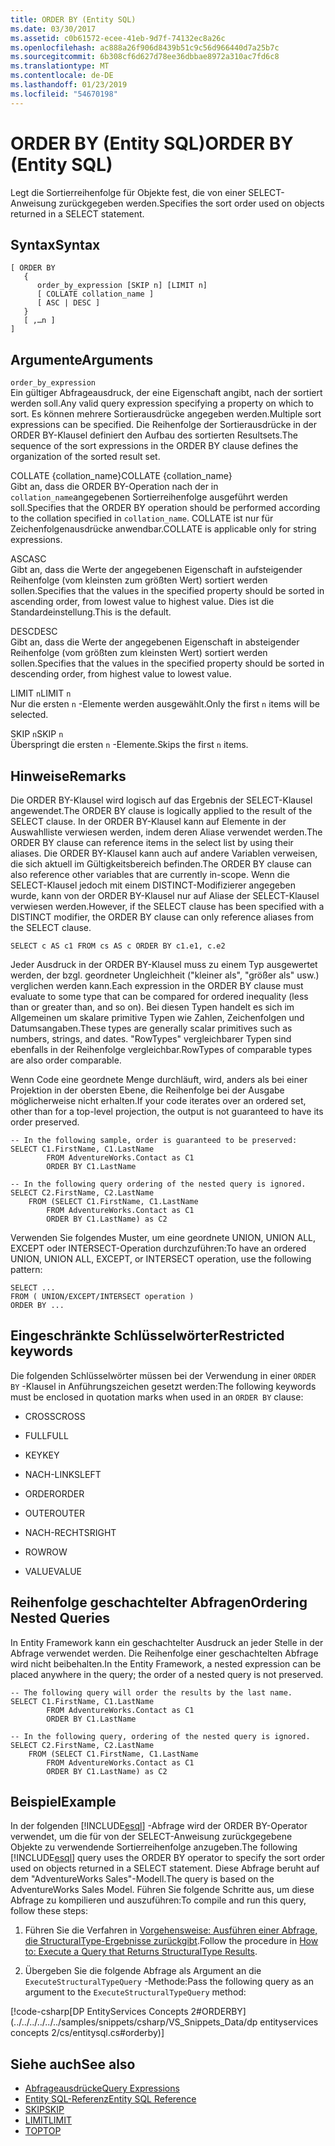 ```yaml
---
title: ORDER BY (Entity SQL)
ms.date: 03/30/2017
ms.assetid: c0b61572-ecee-41eb-9d7f-74132ec8a26c
ms.openlocfilehash: ac888a26f906d8439b51c9c56d966440d7a25b7c
ms.sourcegitcommit: 6b308cf6d627d78ee36dbbae8972a310ac7fd6c8
ms.translationtype: MT
ms.contentlocale: de-DE
ms.lasthandoff: 01/23/2019
ms.locfileid: "54670198"
---
```

# <a name="order-by-entity-sql"></a><span data-ttu-id="8274e-102">ORDER BY (Entity SQL)</span><span class="sxs-lookup"><span data-stu-id="8274e-102">ORDER BY (Entity SQL)</span></span>
<span data-ttu-id="8274e-103">Legt die Sortierreihenfolge für Objekte fest, die von einer SELECT-Anweisung zurückgegeben werden.</span><span class="sxs-lookup"><span data-stu-id="8274e-103">Specifies the sort order used on objects returned in a SELECT statement.</span></span>  
  
## <a name="syntax"></a><span data-ttu-id="8274e-104">Syntax</span><span class="sxs-lookup"><span data-stu-id="8274e-104">Syntax</span></span>  
  
```  
[ ORDER BY   
   {  
      order_by_expression [SKIP n] [LIMIT n]  
      [ COLLATE collation_name ]  
      [ ASC | DESC ]  
   }  
   [ ,…n ]   
]  
```  
  
## <a name="arguments"></a><span data-ttu-id="8274e-105">Argumente</span><span class="sxs-lookup"><span data-stu-id="8274e-105">Arguments</span></span>  
 `order_by_expression`  
 <span data-ttu-id="8274e-106">Ein gültiger Abfrageausdruck, der eine Eigenschaft angibt, nach der sortiert werden soll.</span><span class="sxs-lookup"><span data-stu-id="8274e-106">Any valid query expression specifying a property on which to sort.</span></span> <span data-ttu-id="8274e-107">Es können mehrere Sortierausdrücke angegeben werden.</span><span class="sxs-lookup"><span data-stu-id="8274e-107">Multiple sort expressions can be specified.</span></span> <span data-ttu-id="8274e-108">Die Reihenfolge der Sortierausdrücke in der ORDER BY-Klausel definiert den Aufbau des sortierten Resultsets.</span><span class="sxs-lookup"><span data-stu-id="8274e-108">The sequence of the sort expressions in the ORDER BY clause defines the organization of the sorted result set.</span></span>  
  
 <span data-ttu-id="8274e-109">COLLATE {collation_name}</span><span class="sxs-lookup"><span data-stu-id="8274e-109">COLLATE {collation_name}</span></span>  
 <span data-ttu-id="8274e-110">Gibt an, dass die ORDER BY-Operation nach der in `collation_name`angegebenen Sortierreihenfolge ausgeführt werden soll.</span><span class="sxs-lookup"><span data-stu-id="8274e-110">Specifies that the ORDER BY operation should be performed according to the collation specified in `collation_name`.</span></span> <span data-ttu-id="8274e-111">COLLATE ist nur für Zeichenfolgenausdrücke anwendbar.</span><span class="sxs-lookup"><span data-stu-id="8274e-111">COLLATE is applicable only for string expressions.</span></span>  
  
 <span data-ttu-id="8274e-112">ASC</span><span class="sxs-lookup"><span data-stu-id="8274e-112">ASC</span></span>  
 <span data-ttu-id="8274e-113">Gibt an, dass die Werte der angegebenen Eigenschaft in aufsteigender Reihenfolge (vom kleinsten zum größten Wert) sortiert werden sollen.</span><span class="sxs-lookup"><span data-stu-id="8274e-113">Specifies that the values in the specified property should be sorted in ascending order, from lowest value to highest value.</span></span> <span data-ttu-id="8274e-114">Dies ist die Standardeinstellung.</span><span class="sxs-lookup"><span data-stu-id="8274e-114">This is the default.</span></span>  
  
 <span data-ttu-id="8274e-115">DESC</span><span class="sxs-lookup"><span data-stu-id="8274e-115">DESC</span></span>  
 <span data-ttu-id="8274e-116">Gibt an, dass die Werte der angegebenen Eigenschaft in absteigender Reihenfolge (vom größten zum kleinsten Wert) sortiert werden sollen.</span><span class="sxs-lookup"><span data-stu-id="8274e-116">Specifies that the values in the specified property should be sorted in descending order, from highest value to lowest value.</span></span>  
  
 <span data-ttu-id="8274e-117">LIMIT `n`</span><span class="sxs-lookup"><span data-stu-id="8274e-117">LIMIT `n`</span></span>  
 <span data-ttu-id="8274e-118">Nur die ersten `n` -Elemente werden ausgewählt.</span><span class="sxs-lookup"><span data-stu-id="8274e-118">Only the first `n` items will be selected.</span></span>  
  
 <span data-ttu-id="8274e-119">SKIP `n`</span><span class="sxs-lookup"><span data-stu-id="8274e-119">SKIP `n`</span></span>  
 <span data-ttu-id="8274e-120">Überspringt die ersten `n` -Elemente.</span><span class="sxs-lookup"><span data-stu-id="8274e-120">Skips the first `n` items.</span></span>  
  
## <a name="remarks"></a><span data-ttu-id="8274e-121">Hinweise</span><span class="sxs-lookup"><span data-stu-id="8274e-121">Remarks</span></span>  
 <span data-ttu-id="8274e-122">Die ORDER BY-Klausel wird logisch auf das Ergebnis der SELECT-Klausel angewendet.</span><span class="sxs-lookup"><span data-stu-id="8274e-122">The ORDER BY clause is logically applied to the result of the SELECT clause.</span></span> <span data-ttu-id="8274e-123">In der ORDER BY-Klausel kann auf Elemente in der Auswahlliste verwiesen werden, indem deren Aliase verwendet werden.</span><span class="sxs-lookup"><span data-stu-id="8274e-123">The ORDER BY clause can reference items in the select list by using their aliases.</span></span> <span data-ttu-id="8274e-124">Die ORDER BY-Klausel kann auch auf andere Variablen verweisen, die sich aktuell im Gültigkeitsbereich befinden.</span><span class="sxs-lookup"><span data-stu-id="8274e-124">The ORDER BY clause can also reference other variables that are currently in-scope.</span></span> <span data-ttu-id="8274e-125">Wenn die SELECT-Klausel jedoch mit einem DISTINCT-Modifizierer angegeben wurde, kann von der ORDER BY-Klausel nur auf Aliase der SELECT-Klausel verwiesen werden.</span><span class="sxs-lookup"><span data-stu-id="8274e-125">However, if the SELECT clause has been specified with a DISTINCT modifier, the ORDER BY clause can only reference aliases from the SELECT clause.</span></span>  
  
 `SELECT c AS c1 FROM cs AS c ORDER BY c1.e1, c.e2`  
  
 <span data-ttu-id="8274e-126">Jeder Ausdruck in der ORDER BY-Klausel muss zu einem Typ ausgewertet werden, der bzgl. geordneter Ungleichheit ("kleiner als", "größer als" usw.) verglichen werden kann.</span><span class="sxs-lookup"><span data-stu-id="8274e-126">Each expression in the ORDER BY clause must evaluate to some type that can be compared for ordered inequality (less than or greater than, and so on).</span></span> <span data-ttu-id="8274e-127">Bei diesen Typen handelt es sich im Allgemeinen um skalare primitive Typen wie Zahlen, Zeichenfolgen und Datumsangaben.</span><span class="sxs-lookup"><span data-stu-id="8274e-127">These types are generally scalar primitives such as numbers, strings, and dates.</span></span> <span data-ttu-id="8274e-128">"RowTypes" vergleichbarer Typen sind ebenfalls in der Reihenfolge vergleichbar.</span><span class="sxs-lookup"><span data-stu-id="8274e-128">RowTypes of comparable types are also order comparable.</span></span>  
  
 <span data-ttu-id="8274e-129">Wenn Code eine geordnete Menge durchläuft, wird, anders als bei einer Projektion in der obersten Ebene, die Reihenfolge bei der Ausgabe möglicherweise nicht erhalten.</span><span class="sxs-lookup"><span data-stu-id="8274e-129">If your code iterates over an ordered set, other than for a top-level projection, the output is not guaranteed to have its order preserved.</span></span>  
  
```  
-- In the following sample, order is guaranteed to be preserved:  
SELECT C1.FirstName, C1.LastName  
        FROM AdventureWorks.Contact as C1  
        ORDER BY C1.LastName  
```  
  
```  
-- In the following query ordering of the nested query is ignored.  
SELECT C2.FirstName, C2.LastName  
    FROM (SELECT C1.FirstName, C1.LastName  
        FROM AdventureWorks.Contact as C1  
        ORDER BY C1.LastName) as C2  
```  
  
 <span data-ttu-id="8274e-130">Verwenden Sie folgendes Muster, um eine geordnete UNION, UNION ALL, EXCEPT oder INTERSECT-Operation durchzuführen:</span><span class="sxs-lookup"><span data-stu-id="8274e-130">To have an ordered UNION, UNION ALL, EXCEPT, or INTERSECT operation, use the following pattern:</span></span>  
  
```  
SELECT ...  
FROM ( UNION/EXCEPT/INTERSECT operation )  
ORDER BY ...  
```  
  
## <a name="restricted-keywords"></a><span data-ttu-id="8274e-131">Eingeschränkte Schlüsselwörter</span><span class="sxs-lookup"><span data-stu-id="8274e-131">Restricted keywords</span></span>  
 <span data-ttu-id="8274e-132">Die folgenden Schlüsselwörter müssen bei der Verwendung in einer `ORDER BY` -Klausel in Anführungszeichen gesetzt werden:</span><span class="sxs-lookup"><span data-stu-id="8274e-132">The following keywords must be enclosed in quotation marks when used in an `ORDER BY` clause:</span></span>  
  
-   <span data-ttu-id="8274e-133">CROSS</span><span class="sxs-lookup"><span data-stu-id="8274e-133">CROSS</span></span>  
  
-   <span data-ttu-id="8274e-134">FULL</span><span class="sxs-lookup"><span data-stu-id="8274e-134">FULL</span></span>  
  
-   <span data-ttu-id="8274e-135">KEY</span><span class="sxs-lookup"><span data-stu-id="8274e-135">KEY</span></span>  
  
-   <span data-ttu-id="8274e-136">NACH-LINKS</span><span class="sxs-lookup"><span data-stu-id="8274e-136">LEFT</span></span>  
  
-   <span data-ttu-id="8274e-137">ORDER</span><span class="sxs-lookup"><span data-stu-id="8274e-137">ORDER</span></span>  
  
-   <span data-ttu-id="8274e-138">OUTER</span><span class="sxs-lookup"><span data-stu-id="8274e-138">OUTER</span></span>  
  
-   <span data-ttu-id="8274e-139">NACH-RECHTS</span><span class="sxs-lookup"><span data-stu-id="8274e-139">RIGHT</span></span>  
  
-   <span data-ttu-id="8274e-140">ROW</span><span class="sxs-lookup"><span data-stu-id="8274e-140">ROW</span></span>  
  
-   <span data-ttu-id="8274e-141">VALUE</span><span class="sxs-lookup"><span data-stu-id="8274e-141">VALUE</span></span>  
  
## <a name="ordering-nested-queries"></a><span data-ttu-id="8274e-142">Reihenfolge geschachtelter Abfragen</span><span class="sxs-lookup"><span data-stu-id="8274e-142">Ordering Nested Queries</span></span>  
 <span data-ttu-id="8274e-143">In Entity Framework kann ein geschachtelter Ausdruck an jeder Stelle in der Abfrage verwendet werden. Die Reihenfolge einer geschachtelten Abfrage wird nicht beibehalten.</span><span class="sxs-lookup"><span data-stu-id="8274e-143">In the Entity Framework, a nested expression can be placed anywhere in the query; the order of a nested query is not preserved.</span></span>  
  
```  
-- The following query will order the results by the last name.  
SELECT C1.FirstName, C1.LastName  
        FROM AdventureWorks.Contact as C1  
        ORDER BY C1.LastName  
```  
  
```  
-- In the following query, ordering of the nested query is ignored.  
SELECT C2.FirstName, C2.LastName  
    FROM (SELECT C1.FirstName, C1.LastName  
        FROM AdventureWorks.Contact as C1  
        ORDER BY C1.LastName) as C2  
```  
  
## <a name="example"></a><span data-ttu-id="8274e-144">Beispiel</span><span class="sxs-lookup"><span data-stu-id="8274e-144">Example</span></span>  
 <span data-ttu-id="8274e-145">In der folgenden [!INCLUDE[esql](../../../../../../includes/esql-md.md)] -Abfrage wird der ORDER BY-Operator verwendet, um die für von der SELECT-Anweisung zurückgegebene Objekte zu verwendende Sortierreihenfolge anzugeben.</span><span class="sxs-lookup"><span data-stu-id="8274e-145">The following [!INCLUDE[esql](../../../../../../includes/esql-md.md)] query uses the ORDER BY operator to specify the sort order used on objects returned in a SELECT statement.</span></span> <span data-ttu-id="8274e-146">Diese Abfrage beruht auf dem "AdventureWorks Sales"-Modell.</span><span class="sxs-lookup"><span data-stu-id="8274e-146">The query is based on the AdventureWorks Sales Model.</span></span> <span data-ttu-id="8274e-147">Führen Sie folgende Schritte aus, um diese Abfrage zu kompilieren und auszuführen:</span><span class="sxs-lookup"><span data-stu-id="8274e-147">To compile and run this query, follow these steps:</span></span>  
  
1.  <span data-ttu-id="8274e-148">Führen Sie die Verfahren in [Vorgehensweise: Ausführen einer Abfrage, die StructuralType-Ergebnisse zurückgibt](../../../../../../docs/framework/data/adonet/ef/how-to-execute-a-query-that-returns-structuraltype-results.md).</span><span class="sxs-lookup"><span data-stu-id="8274e-148">Follow the procedure in [How to: Execute a Query that Returns StructuralType Results](../../../../../../docs/framework/data/adonet/ef/how-to-execute-a-query-that-returns-structuraltype-results.md).</span></span>  
  
2.  <span data-ttu-id="8274e-149">Übergeben Sie die folgende Abfrage als Argument an die `ExecuteStructuralTypeQuery` -Methode:</span><span class="sxs-lookup"><span data-stu-id="8274e-149">Pass the following query as an argument to the `ExecuteStructuralTypeQuery` method:</span></span>  
  
 [!code-csharp[DP EntityServices Concepts 2#ORDERBY](../../../../../../samples/snippets/csharp/VS_Snippets_Data/dp entityservices concepts 2/cs/entitysql.cs#orderby)]  
  
## <a name="see-also"></a><span data-ttu-id="8274e-150">Siehe auch</span><span class="sxs-lookup"><span data-stu-id="8274e-150">See also</span></span>
- [<span data-ttu-id="8274e-151">Abfrageausdrücke</span><span class="sxs-lookup"><span data-stu-id="8274e-151">Query Expressions</span></span>](../../../../../../docs/framework/data/adonet/ef/language-reference/query-expressions-entity-sql.md)
- [<span data-ttu-id="8274e-152">Entity SQL-Referenz</span><span class="sxs-lookup"><span data-stu-id="8274e-152">Entity SQL Reference</span></span>](../../../../../../docs/framework/data/adonet/ef/language-reference/entity-sql-reference.md)
- [<span data-ttu-id="8274e-153">SKIP</span><span class="sxs-lookup"><span data-stu-id="8274e-153">SKIP</span></span>](../../../../../../docs/framework/data/adonet/ef/language-reference/skip-entity-sql.md)
- [<span data-ttu-id="8274e-154">LIMIT</span><span class="sxs-lookup"><span data-stu-id="8274e-154">LIMIT</span></span>](../../../../../../docs/framework/data/adonet/ef/language-reference/limit-entity-sql.md)
- [<span data-ttu-id="8274e-155">TOP</span><span class="sxs-lookup"><span data-stu-id="8274e-155">TOP</span></span>](../../../../../../docs/framework/data/adonet/ef/language-reference/top-entity-sql.md)
